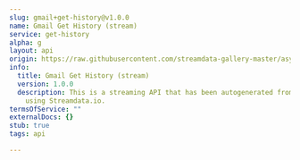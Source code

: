 ```yaml
---
slug: gmail+get-history@v1.0.0
name: Gmail Get History (stream)
service: get-history
alpha: g
layout: api
origin: https://raw.githubusercontent.com/streamdata-gallery-master/asyncapi/master/_listings/gmail/gmail-get-history-stream-async.md
info:
  title: Gmail Get History (stream)
  version: 1.0.0
  description: This is a streaming API that has been autogenerated from the Gmail
    using Streamdata.io.
termsOfService: ""
externalDocs: {}
stub: true
tags: api

---
```

